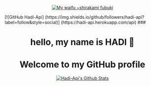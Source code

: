 <p align="center">
<a href="https://hadi-api.herokuapp.com">
	<img src="https://i.pinimg.com/originals/6c/b2/27/6cb227b9d016245847b262d067f3141c.jpg" alt="My waifu ~shirakami fubuki" />
</a>
</p>
[![GitHub Hadi-Api]
(https://img.shields.io/github/followers/hadi-api?label=follow&style=social)]
(https://hadi-api.herokuapp.com/api)
###<h1 align="center">hello, my name is HADI 👋</h1>

<h1 align="center">
	Welcome to my GitHub profile
</h1>

<p align="center">
  <a href="https://github.com/hadi-api"><img src="https://github-readme-stats.vercel.app/api?username=hadi-api&hide_border=true&show_icons=true" alt="Hadi-Api's Github Stats"></a>
</p>


